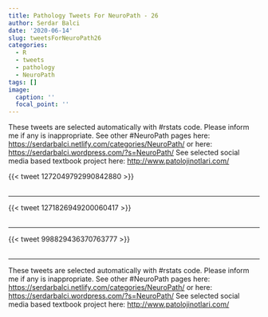 ```yaml
---
title: Pathology Tweets For NeuroPath - 26
author: Serdar Balci
date: '2020-06-14'
slug: tweetsForNeuroPath26
categories:
  - R
  - tweets
  - pathology
  - NeuroPath
tags: []
image:
  caption: ''
  focal_point: ''
---
```



These tweets are selected automatically with #rstats code. Please inform me if any is inappropriate.
See other #NeuroPath pages here: https://serdarbalci.netlify.com/categories/NeuroPath/  or here: https://serdarbalci.wordpress.com/?s=NeuroPath/ 
See selected social media based textbook project here: http://www.patolojinotlari.com/

{{< tweet 1272049792990842880 >}}
<br>
<br>
<hr>
{{< tweet 1271826949200060417 >}}
<br>
<br>
<hr>
{{< tweet 998829436370763777 >}}
<br>
<br>
<hr>


These tweets are selected automatically with #rstats code. Please inform me if any is inappropriate.
See other #NeuroPath pages here: https://serdarbalci.netlify.com/categories/NeuroPath/  or here: https://serdarbalci.wordpress.com/?s=NeuroPath/ 
See selected social media based textbook project here: http://www.patolojinotlari.com/
